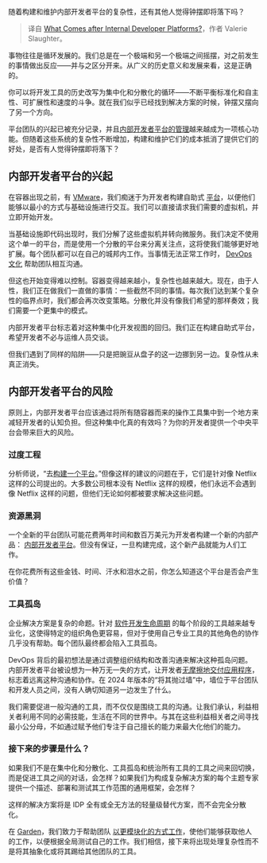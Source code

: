 
<!--
title: 内部开发者平台之后是什么？
cover: https://cdn.thenewstack.io/media/2024/04/bbb38350-pendulum.jpg
-->

随着构建和维护内部开发者平台的复杂性，还有其他人觉得钟摆即将落下吗？

> 译自 [What Comes after Internal Developer Platforms?](https://thenewstack.io/what-comes-after-internal-developer-platforms/)，作者 Valerie Slaughter。

事物往往是循环发展的。我们总是在一个极端和另一个极端之间摇摆，对之前发生的事情做出反应——并与之区分开来。从广义的历史意义和发展来看，这是正确的。

你可以将开发工具的历史改写为集中化和分散化的循环——不断平衡标准化和自主性、可扩展性和速度的斗争。就在我们似乎已经找到解决方案的时候，钟摆又摆向了另一个方向。

平台团队的兴起已被充分记录，并且[内部开发者平台的管理](https://thenewstack.io/platform-engineering/)越来越成为一项核心功能。但随着这些系统的复杂性不断增加，构建和维护它们的成本抵消了提供它们的好处，是否有人觉得钟摆即将落下？

## 内部开发者平台的兴起

在容器出现之前，有 [VMware](https://tanzu.vmware.com/tanzu?utm_content=inline+mention)，我们痴迷于为开发者构建自助式 [平台](https://thenewstack.io/adopting-gitops-for-self-service-developer-platforms-practical-strategies/)，以便他们能够以最小的方式与基础设施进行交互。我们可以直接请求我们需要的虚拟机，并立即开始开发。

当基础设施即代码出现时，我们分解了这些虚拟机并转向微服务。我们决定不使用这个单一的平台，而是使用一个分散的平台来分离关注点，这将使我们能够更好地扩展。每个团队都可以在自己的城邦内工作。当事情无法正常工作时， [DevOps 文化](https://thenewstack.io/best-practices-for-adopting-a-devops-culture-2/) 帮助团队相互沟通。

但这也开始变得难以控制。容器变得越来越小，复杂性也越来越大。现在，由于人性，我们正在做我们一直做的事情：一些截然不同的事情。每次我们达到某个复杂性的临界点时，我们都会再次改变策略。分散化并没有像我们希望的那样奏效；我们需要一个更集中的模式。

内部开发者平台标志着对这种集中化开发视图的回归。我们正在构建自助式平台，希望开发者不必与运维人员交谈。

但我们遇到了同样的陷阱——只是把豌豆从盘子的这一边挪到另一边。复杂性从未真正消失。

## 内部开发者平台的风险

原则上，内部开发者平台应该通过将所有随容器而来的操作工具集中到一个地方来减轻开发者的认知负担。但这种集中化真的有效吗？为你的开发者提供一个中央平台会带来巨大的风险。

### 过度工程

分析师说，“去[构建一个平台](https://www.gartner.com/en/newsroom/press-releases/2023-11-28-gartner-hype-cycle-shows-ai-practices-and-platform-engineering-will-reach-mainstream-adoption-in-software-engineering-in-two-to-five-years)。”但像这样的建议的问题在于，它们是针对像 Netflix 这样的公司提出的。大多数公司根本没有 Netflix 这样的规模，他们永远不会遇到像 Netflix 这样的问题，但他们无论如何都被要求解决这些问题。

### 资源黑洞

一个全新的平台团队可能花费两年时间和数百万美元为开发者构建一个新的内部产品： [内部开发者平台](https://thenewstack.io/7-core-elements-of-an-internal-developer-platform/)。但没有保证，一旦构建完成，这个新产品就能为人们工作。

在你花费所有这些金钱、时间、汗水和泪水之前，你怎么知道这个平台是否会产生价值？

### 工具孤岛

企业解决方案是复杂的命题。针对 [软件开发生命周期](https://thenewstack.io/security-testing-must-be-part-of-software-development-life-cycle/) 的每个阶段的工具越来越专业化，这使得特定的组织角色更容易，但对于使用自己专业工具的其他角色的协作几乎没有帮助。每个团队最终都会陷入工具孤岛。

DevOps 背后的最初想法是通过调整组织结构和改善沟通来解决这种孤岛问题。内部开发者平台被设想为一种万无一失的方式，让开发者[无摩擦地交付应用程序](https://thenewstack.io/imagine-a-smarter-ci-pipeline/)，标志着远离这种沟通和协作。在 2024 年版本的“将其抛过墙”中，墙位于平台团队和开发人员之间，没有人确切知道另一边发生了什么。

我们需要促进一般沟通的工具，而不仅仅是围绕工具的沟通。让我们承认，利益相关者利用不同的必需技能，生活在不同的世界中。与其在这些利益相关者之间寻找最小公分母，不如通过赋予他们专注于自己擅长的能力来最大化他们的能力。

### 接下来的步骤是什么？

如果我们不是在集中化和分散化、工具孤岛和统治所有工具的工具之间来回切换，而是促进工具之间的对话，会怎样？如果我们为构成复杂解决方案的每个主题专家提供一个描述、部署和测试其工作范围的通用框架，会怎样？

这样的解决方案将是 IDP 全有或全无方法的轻量级替代方案，而不会完全分散化。

在 [Garden](https://garden.io/)，我们致力于帮助团队 [以更模块化的方式工作](https://thenewstack.io/garden-automates-kubernetes-building-deploying-testing/)，使他们能够获取他人的工作，以便根据全局测试自己的工作。我们相信，接下来将出现处理复杂性而不是将其抽象化或将其踢给其他团队的工具。
